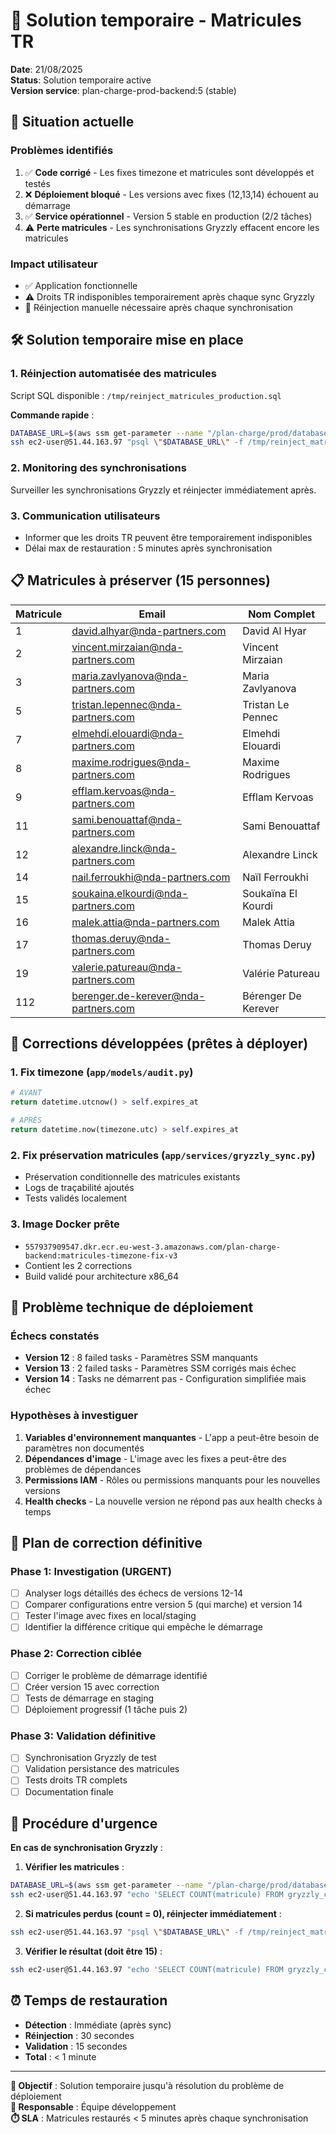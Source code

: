 # 🔄 Solution temporaire - Matricules TR

**Date**: 21/08/2025  
**Status**: Solution temporaire active  
**Version service**: plan-charge-prod-backend:5 (stable)

## 🎯 Situation actuelle

### Problèmes identifiés
1. ✅ **Code corrigé** - Les fixes timezone et matricules sont développés et testés
2. ❌ **Déploiement bloqué** - Les versions avec fixes (12,13,14) échouent au démarrage
3. ✅ **Service opérationnel** - Version 5 stable en production (2/2 tâches)
4. ⚠️ **Perte matricules** - Les synchronisations Gryzzly effacent encore les matricules

### Impact utilisateur
- ✅ Application fonctionnelle 
- ⚠️ Droits TR indisponibles temporairement après chaque sync Gryzzly
- 🔄 Réinjection manuelle nécessaire après chaque synchronisation

## 🛠️ Solution temporaire mise en place

### 1. Réinjection automatisée des matricules
Script SQL disponible : `/tmp/reinject_matricules_production.sql`

**Commande rapide** :
```bash
DATABASE_URL=$(aws ssm get-parameter --name "/plan-charge/prod/database-url" --with-decryption --region eu-west-3 --query 'Parameter.Value' --output text | sed 's/postgresql+asyncpg:/postgresql:/')
ssh ec2-user@51.44.163.97 "psql \"$DATABASE_URL\" -f /tmp/reinject_matricules_production.sql"
```

### 2. Monitoring des synchronisations
Surveiller les synchronisations Gryzzly et réinjecter immédiatement après.

### 3. Communication utilisateurs
- Informer que les droits TR peuvent être temporairement indisponibles
- Délai max de restauration : 5 minutes après synchronisation

## 📋 Matricules à préserver (15 personnes)

| Matricule | Email | Nom Complet |
|-----------|--------|-------------|
| 1 | david.alhyar@nda-partners.com | David Al Hyar |
| 2 | vincent.mirzaian@nda-partners.com | Vincent Mirzaian |
| 3 | maria.zavlyanova@nda-partners.com | Maria Zavlyanova |
| 5 | tristan.lepennec@nda-partners.com | Tristan Le Pennec |
| 7 | elmehdi.elouardi@nda-partners.com | Elmehdi Elouardi |
| 8 | maxime.rodrigues@nda-partners.com | Maxime Rodrigues |
| 9 | efflam.kervoas@nda-partners.com | Efflam Kervoas |
| 11 | sami.benouattaf@nda-partners.com | Sami Benouattaf |
| 12 | alexandre.linck@nda-partners.com | Alexandre Linck |
| 14 | nail.ferroukhi@nda-partners.com | Naïl Ferroukhi |
| 15 | soukaina.elkourdi@nda-partners.com | Soukaïna El Kourdi |
| 16 | malek.attia@nda-partners.com | Malek Attia |
| 17 | thomas.deruy@nda-partners.com | Thomas Deruy |
| 19 | valerie.patureau@nda-partners.com | Valérie Patureau |
| 112 | berenger.de-kerever@nda-partners.com | Bérenger De Kerever |

## 🔧 Corrections développées (prêtes à déployer)

### 1. Fix timezone (`app/models/audit.py`)
```python
# AVANT
return datetime.utcnow() > self.expires_at

# APRÈS  
return datetime.now(timezone.utc) > self.expires_at
```

### 2. Fix préservation matricules (`app/services/gryzzly_sync.py`)
- Préservation conditionnelle des matricules existants
- Logs de traçabilité ajoutés
- Tests validés localement

### 3. Image Docker prête
- `557937909547.dkr.ecr.eu-west-3.amazonaws.com/plan-charge-backend:matricules-timezone-fix-v3`
- Contient les 2 corrections
- Build validé pour architecture x86_64

## 🚨 Problème technique de déploiement

### Échecs constatés
- **Version 12** : 8 failed tasks - Paramètres SSM manquants
- **Version 13** : 2 failed tasks - Paramètres SSM corrigés mais échec
- **Version 14** : Tasks ne démarrent pas - Configuration simplifiée mais échec

### Hypothèses à investiguer
1. **Variables d'environnement manquantes** - L'app a peut-être besoin de paramètres non documentés
2. **Dépendances d'image** - L'image avec les fixes a peut-être des problèmes de dépendances
3. **Permissions IAM** - Rôles ou permissions manquants pour les nouvelles versions
4. **Health checks** - La nouvelle version ne répond pas aux health checks à temps

## 📅 Plan de correction définitive

### Phase 1: Investigation (URGENT)
- [ ] Analyser logs détaillés des échecs de versions 12-14
- [ ] Comparer configurations entre version 5 (qui marche) et version 14
- [ ] Tester l'image avec fixes en local/staging
- [ ] Identifier la différence critique qui empêche le démarrage

### Phase 2: Correction ciblée
- [ ] Corriger le problème de démarrage identifié
- [ ] Créer version 15 avec correction
- [ ] Tests de démarrage en staging
- [ ] Déploiement progressif (1 tâche puis 2)

### Phase 3: Validation définitive
- [ ] Synchronisation Gryzzly de test
- [ ] Validation persistance des matricules
- [ ] Tests droits TR complets
- [ ] Documentation finale

## 🔄 Procédure d'urgence

**En cas de synchronisation Gryzzly** :

1. **Vérifier les matricules** :
```bash
DATABASE_URL=$(aws ssm get-parameter --name "/plan-charge/prod/database-url" --with-decryption --region eu-west-3 --query 'Parameter.Value' --output text | sed 's/postgresql+asyncpg:/postgresql:/')
ssh ec2-user@51.44.163.97 "echo 'SELECT COUNT(matricule) FROM gryzzly_collaborators;' | psql \"$DATABASE_URL\""
```

2. **Si matricules perdus (count = 0), réinjecter immédiatement** :
```bash
ssh ec2-user@51.44.163.97 "psql \"$DATABASE_URL\" -f /tmp/reinject_matricules_production.sql"
```

3. **Vérifier le résultat (doit être 15)** :
```bash
ssh ec2-user@51.44.163.97 "echo 'SELECT COUNT(matricule) FROM gryzzly_collaborators;' | psql \"$DATABASE_URL\""
```

## ⏰ Temps de restauration
- **Détection** : Immédiate (après sync)  
- **Réinjection** : 30 secondes
- **Validation** : 15 secondes
- **Total** : < 1 minute

---

**🎯 Objectif** : Solution temporaire jusqu'à résolution du problème de déploiement  
**👤 Responsable** : Équipe développement  
**⏱️ SLA** : Matricules restaurés < 5 minutes après chaque synchronisation